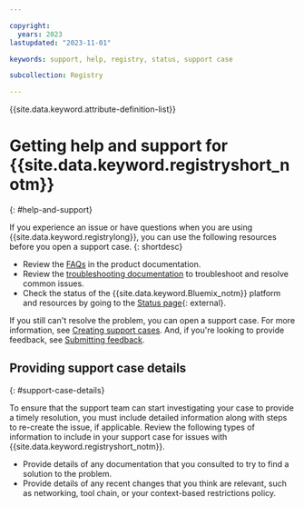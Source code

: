 ```yaml
---

copyright:
  years: 2023
lastupdated: "2023-11-01"

keywords: support, help, registry, status, support case

subcollection: Registry

---
```


{{site.data.keyword.attribute-definition-list}}

# Getting help and support for {{site.data.keyword.registryshort_notm}}
{: #help-and-support}

If you experience an issue or have questions when you are using {{site.data.keyword.registrylong}}, you can use the following resources before you open a support case.
{: shortdesc}

- Review the [FAQs](/docs/Registry?topic=Registry-registry_faq&interface=ui) in the product documentation.
- Review the [troubleshooting documentation](/docs/Registry?topic=Registry-ts_index&interface=ui) to troubleshoot and resolve common issues.
- Check the status of the {{site.data.keyword.Bluemix_notm}} platform and resources by going to the [Status page](https://cloud.ibm.com/status){: external}.

If you still can't resolve the problem, you can open a support case. For more information, see [Creating support cases](/docs/get-support?topic=get-support-open-case). And, if you're looking to provide feedback, see [Submitting feedback](/docs/overview?topic=overview-feedback).

## Providing support case details
{: #support-case-details}

To ensure that the support team can start investigating your case to provide a timely resolution, you must include detailed information along with steps to re-create the issue, if applicable. Review the following types of information to include in your support case for issues with {{site.data.keyword.registryshort_notm}}.

- Provide details of any documentation that you consulted to try to find a solution to the problem.
- Provide details of any recent changes that you think are relevant, such as networking, tool chain, or your context-based restrictions policy.

